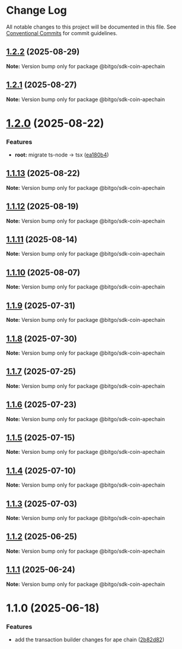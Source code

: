 # Change Log

All notable changes to this project will be documented in this file.
See [Conventional Commits](https://conventionalcommits.org) for commit guidelines.

## [1.2.2](https://github.com/BitGo/BitGoJS/compare/@bitgo/sdk-coin-apechain@1.2.1...@bitgo/sdk-coin-apechain@1.2.2) (2025-08-29)

**Note:** Version bump only for package @bitgo/sdk-coin-apechain

## [1.2.1](https://github.com/BitGo/BitGoJS/compare/@bitgo/sdk-coin-apechain@1.2.0...@bitgo/sdk-coin-apechain@1.2.1) (2025-08-27)

**Note:** Version bump only for package @bitgo/sdk-coin-apechain

# [1.2.0](https://github.com/BitGo/BitGoJS/compare/@bitgo/sdk-coin-apechain@1.1.13...@bitgo/sdk-coin-apechain@1.2.0) (2025-08-22)

### Features

- **root:** migrate ts-node -> tsx ([ea180b4](https://github.com/BitGo/BitGoJS/commit/ea180b43001d8e956196bc07b32798e3a7031eeb))

## [1.1.13](https://github.com/BitGo/BitGoJS/compare/@bitgo/sdk-coin-apechain@1.1.12...@bitgo/sdk-coin-apechain@1.1.13) (2025-08-22)

**Note:** Version bump only for package @bitgo/sdk-coin-apechain

## [1.1.12](https://github.com/BitGo/BitGoJS/compare/@bitgo/sdk-coin-apechain@1.1.11...@bitgo/sdk-coin-apechain@1.1.12) (2025-08-19)

**Note:** Version bump only for package @bitgo/sdk-coin-apechain

## [1.1.11](https://github.com/BitGo/BitGoJS/compare/@bitgo/sdk-coin-apechain@1.1.10...@bitgo/sdk-coin-apechain@1.1.11) (2025-08-14)

**Note:** Version bump only for package @bitgo/sdk-coin-apechain

## [1.1.10](https://github.com/BitGo/BitGoJS/compare/@bitgo/sdk-coin-apechain@1.1.9...@bitgo/sdk-coin-apechain@1.1.10) (2025-08-07)

**Note:** Version bump only for package @bitgo/sdk-coin-apechain

## [1.1.9](https://github.com/BitGo/BitGoJS/compare/@bitgo/sdk-coin-apechain@1.1.8...@bitgo/sdk-coin-apechain@1.1.9) (2025-07-31)

**Note:** Version bump only for package @bitgo/sdk-coin-apechain

## [1.1.8](https://github.com/BitGo/BitGoJS/compare/@bitgo/sdk-coin-apechain@1.1.7...@bitgo/sdk-coin-apechain@1.1.8) (2025-07-30)

**Note:** Version bump only for package @bitgo/sdk-coin-apechain

## [1.1.7](https://github.com/BitGo/BitGoJS/compare/@bitgo/sdk-coin-apechain@1.1.5...@bitgo/sdk-coin-apechain@1.1.7) (2025-07-25)

**Note:** Version bump only for package @bitgo/sdk-coin-apechain

## [1.1.6](https://github.com/BitGo/BitGoJS/compare/@bitgo/sdk-coin-apechain@1.1.5...@bitgo/sdk-coin-apechain@1.1.6) (2025-07-23)

**Note:** Version bump only for package @bitgo/sdk-coin-apechain

## [1.1.5](https://github.com/BitGo/BitGoJS/compare/@bitgo/sdk-coin-apechain@1.1.4...@bitgo/sdk-coin-apechain@1.1.5) (2025-07-15)

**Note:** Version bump only for package @bitgo/sdk-coin-apechain

## [1.1.4](https://github.com/BitGo/BitGoJS/compare/@bitgo/sdk-coin-apechain@1.1.3...@bitgo/sdk-coin-apechain@1.1.4) (2025-07-10)

**Note:** Version bump only for package @bitgo/sdk-coin-apechain

## [1.1.3](https://github.com/BitGo/BitGoJS/compare/@bitgo/sdk-coin-apechain@1.1.2...@bitgo/sdk-coin-apechain@1.1.3) (2025-07-03)

**Note:** Version bump only for package @bitgo/sdk-coin-apechain

## [1.1.2](https://github.com/BitGo/BitGoJS/compare/@bitgo/sdk-coin-apechain@1.1.1...@bitgo/sdk-coin-apechain@1.1.2) (2025-06-25)

**Note:** Version bump only for package @bitgo/sdk-coin-apechain

## [1.1.1](https://github.com/BitGo/BitGoJS/compare/@bitgo/sdk-coin-apechain@1.1.0...@bitgo/sdk-coin-apechain@1.1.1) (2025-06-24)

**Note:** Version bump only for package @bitgo/sdk-coin-apechain

# 1.1.0 (2025-06-18)

### Features

- add the transaction builder changes for ape chain ([2b82d82](https://github.com/BitGo/BitGoJS/commit/2b82d826313d87dfa7af39ed3fcd3125f08a6e1d))
